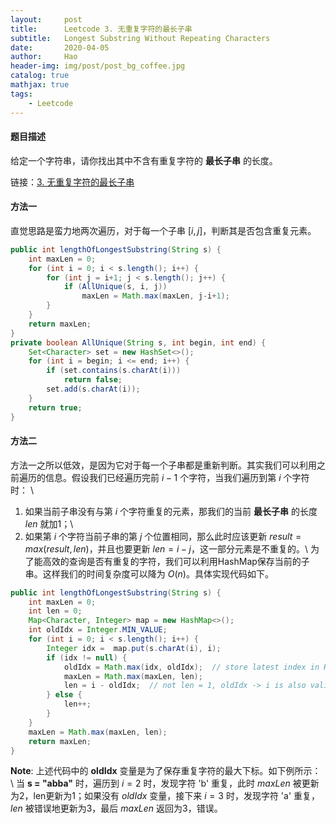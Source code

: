 ```yaml
---
layout:     post
title:      Leetcode 3. 无重复字符的最长子串
subtitle:   Longest Substring Without Repeating Characters
date:       2020-04-05
author:     Hao
header-img: img/post/post_bg_coffee.jpg
catalog: true
mathjax: true
tags:
    - Leetcode
---
```


#### 题目描述

给定一个字符串，请你找出其中不含有重复字符的 **最长子串** 的长度。

链接：[3. 无重复字符的最长子串](https://leetcode-cn.com/problems/longest-substring-without-repeating-characters/)

#### 方法一

直觉思路是蛮力地两次遍历，对于每一个子串 $[i, j]$，判断其是否包含重复元素。

```java
public int lengthOfLongestSubstring(String s) {
    int maxLen = 0;
    for (int i = 0; i < s.length(); i++) {
        for (int j = i+1; j < s.length(); j++) {
            if (AllUnique(s, i, j))
                maxLen = Math.max(maxLen, j-i+1);
        }
    }
    return maxLen;
}
private boolean AllUnique(String s, int begin, int end) {
    Set<Character> set = new HashSet<>();
    for (int i = begin; i <= end; i++) {
        if (set.contains(s.charAt(i)))
            return false;
        set.add(s.charAt(i));
    }
    return true;
}
```

#### 方法二

方法一之所以低效，是因为它对于每一个子串都是重新判断。其实我们可以利用之前遍历的信息。假设我们已经遍历完前 $i-1$ 个字符，当我们遍历到第 $i$ 个字符时： \\
1) 如果当前子串没有与第 $i$ 个字符重复的元素，那我们的当前 **最长子串** 的长度 $len$ 就加1；\\
2) 如果第 $i$ 个字符当前子串的第 $j$ 个位置相同，那么此时应该更新 $result = max(result, len)$，并且也要更新 $len = i - j$，这一部分元素是不重复的。\\
为了能高效的查询是否有重复的字符，我们可以利用HashMap保存当前的子串。这样我们的时间复杂度可以降为 $O(n)$。具体实现代码如下。

```java
public int lengthOfLongestSubstring(String s) {
    int maxLen = 0;
    int len = 0;
    Map<Character, Integer> map = new HashMap<>();
    int oldIdx = Integer.MIN_VALUE;
    for (int i = 0; i < s.length(); i++) {
        Integer idx =  map.put(s.charAt(i), i);
        if (idx != null) {
            oldIdx = Math.max(idx, oldIdx);  // store latest index in HashMap
            maxLen = Math.max(maxLen, len);
            len = i - oldIdx;  // not len = 1, oldIdx -> i is also valid
        } else {
            len++;
        }
    }
    maxLen = Math.max(maxLen, len);
    return maxLen;
}
```

**Note**:
上述代码中的 **oldIdx** 变量是为了保存重复字符的最大下标。如下例所示： \\
当 **s = "abba"** 时，遍历到 $i = 2$ 时，发现字符 'b' 重复，此时 $maxLen$ 被更新为2，len更新为1；如果没有 $oldIdx$ 变量，接下来 $i = 3$ 时，发现字符 'a' 重复，$len$ 被错误地更新为3，最后 $maxLen$ 返回为3，错误。